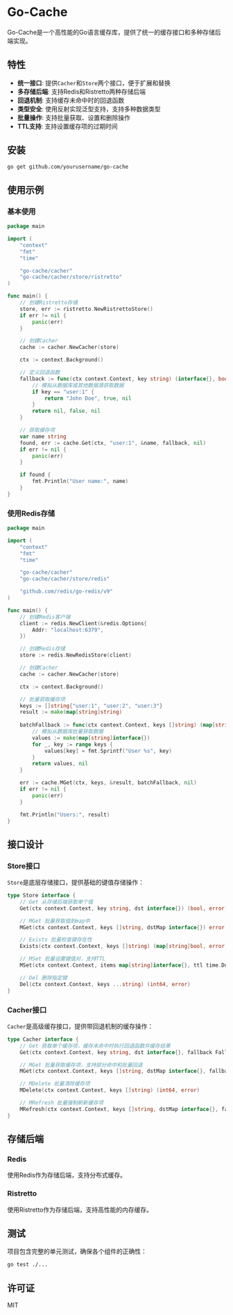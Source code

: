 # Go-Cache

Go-Cache是一个高性能的Go语言缓存库，提供了统一的缓存接口和多种存储后端实现。

## 特性

- **统一接口**: 提供`Cacher`和`Store`两个接口，便于扩展和替换
- **多存储后端**: 支持Redis和Ristretto两种存储后端
- **回退机制**: 支持缓存未命中时的回退函数
- **类型安全**: 使用反射实现泛型支持，支持多种数据类型
- **批量操作**: 支持批量获取、设置和删除操作
- **TTL支持**: 支持设置缓存项的过期时间

## 安装

```bash
go get github.com/yourusername/go-cache
```

## 使用示例

### 基本使用

```go
package main

import (
    "context"
    "fmt"
    "time"

    "go-cache/cacher"
    "go-cache/cacher/store/ristretto"
)

func main() {
    // 创建Ristretto存储
    store, err := ristretto.NewRistrettoStore()
    if err != nil {
        panic(err)
    }

    // 创建Cacher
    cache := cacher.NewCacher(store)

    ctx := context.Background()

    // 定义回退函数
    fallback := func(ctx context.Context, key string) (interface{}, bool, error) {
        // 模拟从数据库或其他数据源获取数据
        if key == "user:1" {
            return "John Doe", true, nil
        }
        return nil, false, nil
    }

    // 获取缓存项
    var name string
    found, err := cache.Get(ctx, "user:1", &name, fallback, nil)
    if err != nil {
        panic(err)
    }

    if found {
        fmt.Println("User name:", name)
    }
}
```

### 使用Redis存储

```go
package main

import (
    "context"
    "fmt"
    "time"

    "go-cache/cacher"
    "go-cache/cacher/store/redis"

    "github.com/redis/go-redis/v9"
)

func main() {
    // 创建Redis客户端
    client := redis.NewClient(&redis.Options{
        Addr: "localhost:6379",
    })

    // 创建Redis存储
    store := redis.NewRedisStore(client)

    // 创建Cacher
    cache := cacher.NewCacher(store)

    ctx := context.Background()

    // 批量获取缓存项
    keys := []string{"user:1", "user:2", "user:3"}
    result := make(map[string]string)
    
    batchFallback := func(ctx context.Context, keys []string) (map[string]interface{}, error) {
        // 模拟从数据库批量获取数据
        values := make(map[string]interface{})
        for _, key := range keys {
            values[key] = fmt.Sprintf("User %s", key)
        }
        return values, nil
    }

    err := cache.MGet(ctx, keys, &result, batchFallback, nil)
    if err != nil {
        panic(err)
    }

    fmt.Println("Users:", result)
}
```

## 接口设计

### Store接口

`Store`是底层存储接口，提供基础的键值存储操作：

```go
type Store interface {
    // Get 从存储后端获取单个值
    Get(ctx context.Context, key string, dst interface{}) (bool, error)

    // MGet 批量获取值到map中
    MGet(ctx context.Context, keys []string, dstMap interface{}) error

    // Exists 批量检查键存在性
    Exists(ctx context.Context, keys []string) (map[string]bool, error)

    // MSet 批量设置键值对，支持TTL
    MSet(ctx context.Context, items map[string]interface{}, ttl time.Duration) error

    // Del 删除指定键
    Del(ctx context.Context, keys ...string) (int64, error)
}
```

### Cacher接口

`Cacher`是高级缓存接口，提供带回退机制的缓存操作：

```go
type Cacher interface {
    // Get 获取单个缓存项，缓存未命中时执行回退函数并缓存结果
    Get(ctx context.Context, key string, dst interface{}, fallback FallbackFunc, opts *CacheOptions) (bool, error)

    // MGet 批量获取缓存项，支持部分命中和批量回退
    MGet(ctx context.Context, keys []string, dstMap interface{}, fallback BatchFallbackFunc, opts *CacheOptions) error

    // MDelete 批量清除缓存项
    MDelete(ctx context.Context, keys []string) (int64, error)

    // MRefresh 批量强制刷新缓存项
    MRefresh(ctx context.Context, keys []string, dstMap interface{}, fallback BatchFallbackFunc, opts *CacheOptions) error
}
```

## 存储后端

### Redis

使用Redis作为存储后端，支持分布式缓存。

### Ristretto

使用Ristretto作为存储后端，支持高性能的内存缓存。

## 测试

项目包含完整的单元测试，确保各个组件的正确性：

```bash
go test ./...
```

## 许可证

MIT